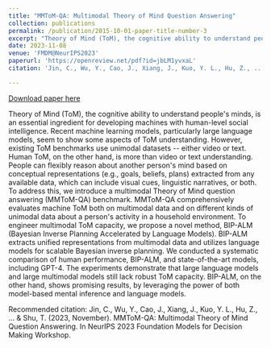 ```yaml
---
title: "MMToM-QA: Multimodal Theory of Mind Question Answering"
collection: publications
permalink: /publication/2015-10-01-paper-title-number-3
excerpt: "Theory of Mind (ToM), the cognitive ability to understand people's minds, is an essential ingredient for developing machines with human-level social intelligence. Recent machine learning models, particularly large language models, seem to show some aspects of ToM understanding. However, existing ToM benchmarks use unimodal datasets -- either video or text. Human ToM, on the other hand, is more than video or text understanding. People can flexibly reason about another person's mind based on conceptual representations (e.g., goals, beliefs, plans) extracted from any available data, which can include visual cues, linguistic narratives, or both. To address this, we introduce a multimodal Theory of Mind question answering (MMToM-QA) benchmark. MMToM-QA comprehensively evaluates machine ToM both on multimodal data and on different kinds of unimodal data about a person's activity in a household environment. To engineer multimodal ToM capacity, we propose a novel method, BIP-ALM (Bayesian Inverse Planning Accelerated by Language Models). BIP-ALM extracts unified representations from multimodal data and utilizes language models for scalable Bayesian inverse planning. We conducted a systematic comparison of human performance, BIP-ALM, and state-of-the-art models, including GPT-4. The experiments demonstrate that large language models and large multimodal models still lack robust ToM capacity. BIP-ALM, on the other hand, shows promising results, by leveraging the power of both model-based mental inference and language models."
date: 2023-11-08
venue: 'FMDM@NeurIPS2023'
paperurl: 'https://openreview.net/pdf?id=jbLM1yvxaL'
citation: 'Jin, C., Wu, Y., Cao, J., Xiang, J., Kuo, Y. L., Hu, Z., ... & Shu, T. (2023, November). MMToM-QA: Multimodal Theory of Mind Question Answering. In NeurIPS 2023 Foundation Models for Decision Making Workshop.'

---
```


[Download paper here](https://openreview.net/pdf?id=jbLM1yvxaL)

Theory of Mind (ToM), the cognitive ability to understand people's minds, is an essential ingredient for developing machines with human-level social intelligence. Recent machine learning models, particularly large language models, seem to show some aspects of ToM understanding. However, existing ToM benchmarks use unimodal datasets -- either video or text. Human ToM, on the other hand, is more than video or text understanding. People can flexibly reason about another person's mind based on conceptual representations (e.g., goals, beliefs, plans) extracted from any available data, which can include visual cues, linguistic narratives, or both. To address this, we introduce a multimodal Theory of Mind question answering (MMToM-QA) benchmark. MMToM-QA comprehensively evaluates machine ToM both on multimodal data and on different kinds of unimodal data about a person's activity in a household environment. To engineer multimodal ToM capacity, we propose a novel method, BIP-ALM (Bayesian Inverse Planning Accelerated by Language Models). BIP-ALM extracts unified representations from multimodal data and utilizes language models for scalable Bayesian inverse planning. We conducted a systematic comparison of human performance, BIP-ALM, and state-of-the-art models, including GPT-4. The experiments demonstrate that large language models and large multimodal models still lack robust ToM capacity. BIP-ALM, on the other hand, shows promising results, by leveraging the power of both model-based mental inference and language models.

Recommended citation: Jin, C., Wu, Y., Cao, J., Xiang, J., Kuo, Y. L., Hu, Z., ... & Shu, T. (2023, November). MMToM-QA: Multimodal Theory of Mind Question Answering. In NeurIPS 2023 Foundation Models for Decision Making Workshop.